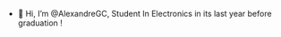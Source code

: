 - 👋 Hi, I’m @AlexandreGC, Student In Electronics in its last year before graduation ! 
<!---
AlexandreGC0/AlexandreGC0 is a ✨ special ✨ repository because its `README.md` (this file) appears on your GitHub profile.
You can click the Preview link to take a look at your changes.
--->
